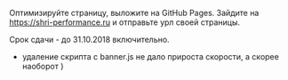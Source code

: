 Оптимизируйте страницу, выложите на GitHub Pages. Зайдите на https://shri-performance.ru и отправьте урл своей страницы.

Срок сдачи - до 31.10.2018 включительно.

- удаление скрипта с banner.js не дало прироста скорости, а скорее наоборот )
